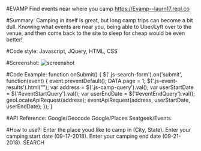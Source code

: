 #EVAMP
Find events near where you camp
https://Evamp--laurn17.repl.co

#Summary:
Camping in itself is great, but long camp trips can become a bit dull. Knowing what events are near you, being able to Uber/Lyft over to the venue, and then come back to the site to sleep for cheap would be even better!

#Code style:
Javascript, JQuery, HTML, CSS

#Screenshot:
![screenshot](https://i.imgur.com/EKlJJlL.png)


#Code Example:
	function onSubmit() {
	$('.js-search-form').on('submit', function(event) {
		event.preventDefault();
		DATA.page = 1;
    $('.js-event-results').html("");
		var address = $('.js-camp-query').val();
		var userStartDate = $('#eventStartQuery').val();
		var userEndDate = $('#eventEndQuery').val();
		geoLocateApiRequest(address);
		eventApiRequest(address, userStartDate, userEndDate);
	});
}

#API Reference:
Google/Geocode
Google/Places
Seatgeek/Events

#How to use?:
Enter the place youd like to camp in (City, State).
Enter your camping start date (09-17-2018).
Enter your camping end date (09-21-2018).
SEARCH
